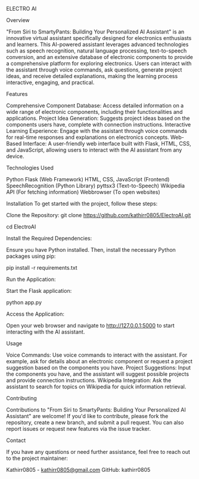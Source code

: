 ELECTRO AI

Overview

"From Siri to SmartyPants: Building Your Personalized AI Assistant" is an innovative virtual assistant specifically designed for electronics enthusiasts and learners. This AI-powered assistant leverages advanced technologies such as speech recognition, natural language processing, text-to-speech conversion, and an extensive database of electronic components to provide a comprehensive platform for exploring electronics. Users can interact with the assistant through voice commands, ask questions, generate project ideas, and receive detailed explanations, making the learning process interactive, engaging, and practical.

Features

Comprehensive Component Database: Access detailed information on a wide range of electronic components, including their functionalities and applications.
Project Idea Generation: Suggests project ideas based on the components users have, complete with connection instructions.
Interactive Learning Experience: Engage with the assistant through voice commands for real-time responses and explanations on electronics concepts.
Web-Based Interface: A user-friendly web interface built with Flask, HTML, CSS, and JavaScript, allowing users to interact with the AI assistant from any device.

Technologies Used

Python
Flask (Web Framework)
HTML, CSS, JavaScript (Frontend)
SpeechRecognition (Python Library)
pyttsx3 (Text-to-Speech)
Wikipedia API (For fetching information)
Webbrowser (To open websites)

Installation
To get started with the project, follow these steps:

Clone the Repository:
git clone https://github.com/kathirr0805/ElectroAI.git

cd ElectroAI

Install the Required Dependencies:

Ensure you have Python installed. Then, install the necessary Python packages using pip:

pip install -r requirements.txt

Run the Application:

Start the Flask application:

python app.py

Access the Application:

Open your web browser and navigate to http://127.0.0.1:5000 to start interacting with the AI assistant.

Usage

Voice Commands: Use voice commands to interact with the assistant. For example, ask for details about an electronic component or request a project suggestion based on the components you have.
Project Suggestions: Input the components you have, and the assistant will suggest possible projects and provide connection instructions.
Wikipedia Integration: Ask the assistant to search for topics on Wikipedia for quick information retrieval.

Contributing

Contributions to "From Siri to SmartyPants: Building Your Personalized AI Assistant" are welcome! If you'd like to contribute, please fork the repository, create a new branch, and submit a pull request. You can also report issues or request new features via the issue tracker.

Contact

If you have any questions or need further assistance, feel free to reach out to the project maintainer:

Kathirr0805 - kathirr0805@gmail.com
GitHub: kathirr0805
